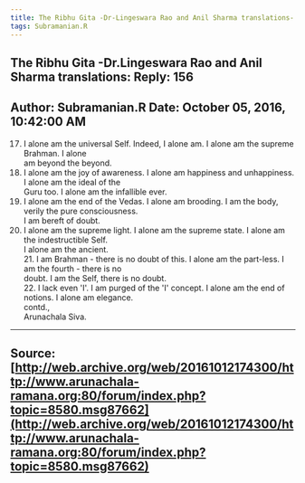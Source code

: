 ```yaml
--- 
title: The Ribhu Gita -Dr-Lingeswara Rao and Anil Sharma translations- Reply- 156   
tags: Subramanian.R  
---  
```

##  The Ribhu Gita -Dr.Lingeswara Rao and Anil Sharma translations: Reply: 156  
Author: Subramanian.R       Date: October 05, 2016, 10:42:00 AM  
---  
17. I alone am the universal Self. Indeed, I alone am. I alone am the supreme Brahman. I alone   
am beyond the beyond.   
18. I alone am the joy of awareness. I alone am happiness and unhappiness. I alone am the ideal of the   
Guru too. I alone am the infallible ever.   
19. I alone am the end of the Vedas. I alone am brooding. I am the body, verily the pure consciousness.   
I am bereft of doubt.   
20. I alone am the supreme light. I alone am the supreme state. I alone am the indestructible Self.   
I alone am the ancient.   
21\. I am Brahman - there is no doubt of this. I alone am the part-less. I  
am the fourth - there is no   
doubt. I am the Self, there is no doubt.   
22\. I lack even 'I'. I am purged of the 'I' concept. I alone am the end of  
notions. I alone am elegance.   
contd.,   
Arunachala Siva.
 ---  
Source:[http://web.archive.org/web/20161012174300/http://www.arunachala-ramana.org:80/forum/index.php?topic=8580.msg87662](http://web.archive.org/web/20161012174300/http://www.arunachala-ramana.org:80/forum/index.php?topic=8580.msg87662)   
---  

